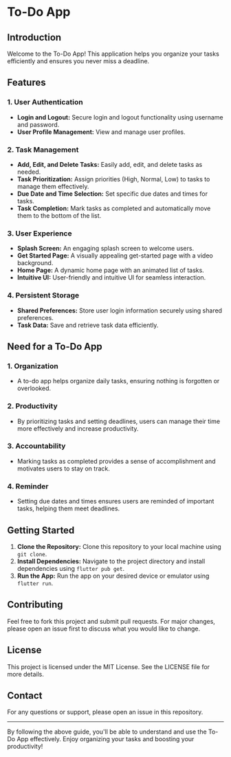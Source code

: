 # To-Do App

## Introduction
Welcome to the To-Do App! This application helps you organize your tasks efficiently and ensures you never miss a deadline. 

## Features
### 1. **User Authentication**
- **Login and Logout:** Secure login and logout functionality using username and password.
- **User Profile Management:** View and manage user profiles.

### 2. **Task Management**
- **Add, Edit, and Delete Tasks:** Easily add, edit, and delete tasks as needed.
- **Task Prioritization:** Assign priorities (High, Normal, Low) to tasks to manage them effectively.
- **Due Date and Time Selection:** Set specific due dates and times for tasks.
- **Task Completion:** Mark tasks as completed and automatically move them to the bottom of the list.

### 3. **User Experience**
- **Splash Screen:** An engaging splash screen to welcome users.
- **Get Started Page:** A visually appealing get-started page with a video background.
- **Home Page:** A dynamic home page with an animated list of tasks.
- **Intuitive UI:** User-friendly and intuitive UI for seamless interaction.

### 4. **Persistent Storage**
- **Shared Preferences:** Store user login information securely using shared preferences.
- **Task Data:** Save and retrieve task data efficiently.

## Need for a To-Do App
### 1. **Organization**
- A to-do app helps organize daily tasks, ensuring nothing is forgotten or overlooked.

### 2. **Productivity**
- By prioritizing tasks and setting deadlines, users can manage their time more effectively and increase productivity.

### 3. **Accountability**
- Marking tasks as completed provides a sense of accomplishment and motivates users to stay on track.

### 4. **Reminder**
- Setting due dates and times ensures users are reminded of important tasks, helping them meet deadlines.

## Getting Started
1. **Clone the Repository:** Clone this repository to your local machine using `git clone`.
2. **Install Dependencies:** Navigate to the project directory and install dependencies using `flutter pub get`.
3. **Run the App:** Run the app on your desired device or emulator using `flutter run`.

## Contributing
Feel free to fork this project and submit pull requests. For major changes, please open an issue first to discuss what you would like to change.

## License
This project is licensed under the MIT License. See the LICENSE file for more details.

## Contact
For any questions or support, please open an issue in this repository.

---

By following the above guide, you'll be able to understand and use the To-Do App effectively. Enjoy organizing your tasks and boosting your productivity!
